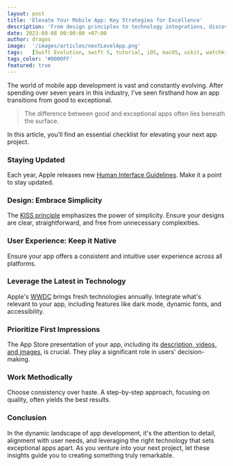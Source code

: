 ```yaml
---
layout: post
title: 'Elevate Your Mobile App: Key Strategies for Excellence'
description: 'From design principles to technology integrations, discover the essentials to enhance your mobile application's quality and performance.'
date: 2023-09-08 00:00:00 +07:00
author: dragos
image:  '/images/articles/nextLevelApp.png'
tags:   [Swift Evolution, swift 5, tutorial, iOS, macOS, uikit, watchkit, tvos, watchos, iphone, apple]
tags_color: '#0000FF'
featured: true
---
```


The world of mobile app development is vast and constantly evolving. After spending over seven years in this industry, I've seen firsthand how an app transitions from good to exceptional.

> The difference between good and exceptional apps often lies beneath the surface.

In this article, you'll find an essential checklist for elevating your next app project.

### Staying Updated
Each year, Apple releases new [Human Interface Guidelines](https://developer.apple.com/design/human-interface-guidelines/). Make it a point to stay updated.

### Design: Embrace Simplicity
The [KISS principle](https://en.wikipedia.org/wiki/KISS_principle) emphasizes the power of simplicity. Ensure your designs are clear, straightforward, and free from unnecessary complexities.

### User Experience: Keep it Native
Ensure your app offers a consistent and intuitive user experience across all platforms.

### Leverage the Latest in Technology
Apple's [WWDC](https://developer.apple.com/wwdc19/) brings fresh technologies annually. Integrate what's relevant to your app, including features like dark mode, dynamic fonts, and accessibility.

### Prioritize First Impressions
The App Store presentation of your app, including its [description, videos, and images](https://developer.apple.com/app-store/app-previews/), is crucial. They play a significant role in users' decision-making.

### Work Methodically
Choose consistency over haste. A step-by-step approach, focusing on quality, often yields the best results.

### Conclusion
In the dynamic landscape of app development, it's the attention to detail, alignment with user needs, and leveraging the right technology that sets exceptional apps apart. As you venture into your next project, let these insights guide you to creating something truly remarkable.
